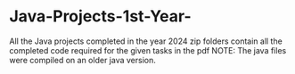 # Java-Projects-1st-Year-
All the Java projects completed in the year 2024
zip folders contain all the completed code required for the given tasks in the pdf
NOTE: The java files were compiled on an older java version.
